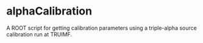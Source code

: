 # alphaCalibration
A ROOT script for getting calibration parameters using a triple-alpha source calibration run at TRUIMF.
